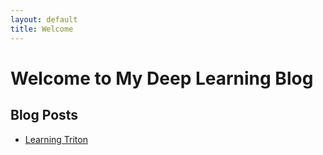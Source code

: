```yaml
---
layout: default
title: Welcome
---
```

# Welcome to My Deep Learning Blog

## Blog Posts

- [Learning Triton](./_posts/2025-03-09-triton.md)